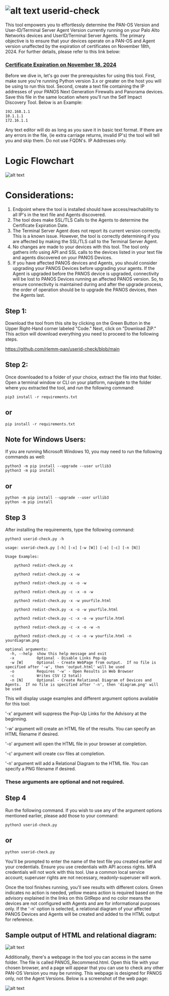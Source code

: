 # ![alt text](https://github.com/rlemm-pan/userid-check/blob/main/palo.ico?raw=true) userid-check
This tool empowers you to effortlessly determine the PAN-OS Version and User-ID/Terminal Server Agent Version currently running on your Palo Alto Networks devices and UserID/Terminal Server Agents. The primary objective is to ensure that your devices operate on a PAN-OS and Agent version unaffected by the expiration of certificates on November 18th, 2024.  For further details, please refer to this link below:

### [Certificate Expiration on November 18, 2024](https://live.paloaltonetworks.com/t5/customer-advisories/update-to-additional-pan-os-certificate-expirations-and-new/ta-p/572158)

Before we dive in, let's go over the prerequisites for using this tool. First, make sure you're running Python version 3.x or greater on the host you will be using to run this tool. Second, create a text file containing the IP addresses of your PANOS Next Generation Firewalls and Panorama devices. Save this file in the same location where you'll run the Self Impact Discovery Tool.  Below is an Example:

```
192.168.1.1
10.1.1.1
172.16.1.1
```
Any text editor will do as long as you save it in basic text format.  If there are any errors in the file, (ie extra carriage returns, invalid IP's) the tool will tell you and skip them.  Do not use FQDN's.  IP Addresses only.

# Logic Flowchart

![alt text](https://github.com/rlemm-pan/userid-check/blob/main/flowchart.png?raw=true)

# Considerations:

1.  Endpoint where the tool is installed should have access/reachability to all IP's in the text file and Agents discovered.
2.  The tool does make SSL/TLS Calls to the Agents to determine the Certificate Expiration Date.
3.  The Terminal Server Agent does not report its current version correctly.  This is a known issue.  However, the tool is correctly determining if you are affected by making the SSL/TLS call to the Terminal Server Agent.
4.  No changes are made to your devices with this tool.  The tool only gathers info using API and SSL calls to the devices listed in your text file and agents discovered on your PANOS Devices.
5.  If you have affected PANOS devices and Agents, you should consider upgrading your PANOS Devices before upgrading your agents.  If the Agent is upgraded before the PANOS device is upgraded, connectivity will be lost to PANOS Devices running an affected PANOS version.  So, to ensure connectivity is maintained during and after the upgrade process, the order of operation should be to upgrade the PANOS devices, then the Agents last.


## Step 1:

Download the tool from this site by clicking on the Green Button in the Upper Right-Hand corner labeled "Code." Next, click on "Download ZIP." This action will download everything you need to proceed to the following steps.

https://github.com/rlemm-pan/userid-check/blob/main

## Step 2:

Once downloaded to a folder of your choice, extract the file into that folder. Open a terminal window or CLI on your platform, navigate to the folder where you extracted the tool, and run the following command:

```console
pip3 install -r requirements.txt
```
## or

```console
pip install -r requirements.txt
```

## Note for Windows Users:

If you are running Microsoft Windows 10, you may need to run the following commands as well:

```console
python3 -m pip install --upgrade --user urllib3
python3 -m pip install
```
## or
```console
python -m pip install --upgrade --user urllib3
python -m pip install
```
## Step 3

After installing the requirements, type the following command:
```console
python3 userid-check.py -h

usage: userid-check.py [-h] [-x] [-w [W]] [-o] [-c] [-n [N]]

Usage Examples:

	python3 redist-check.py -x

	python3 redist-check.py -x -w

	python3 redist-check.py -x -o -w

	python3 redist-check.py -c -x -o -w

	python3 redist-check.py -x -w yourfile.html

	python3 redist-check.py -x -o -w yourfile.html

	python3 redist-check.py -c -x -o -w yourfile.html

	python3 redist-check.py -c -x -o -w -n

	python3 redist-check.py -c -x -o -w yourfile.html -n yourdiagram.png

optional arguments:
  -h, --help  show this help message and exit
  -x          Optional - Disable Links Pop-Up
  -w [W]      Optional - Create WebPage from output.  If no file is specified after '-w', then 'output.html' will be used
  -o          Requires '-w' - Open Results in Web Browser
  -c          Writes CSV (2 total)
  -n [N]      Optional - Create Relational Diagram of Devices and Agents.  If no file is specified after '-n', then 'diagram.png' will be used

```

This will display usage examples and different argument options available for this tool:

'-x' argument will suppress the Pop-Up Links for the Advisory at the beginning.

'-w' argument will create an HTML file of the results.  You can specify an HTML filename if desired.

'-o' argument will open the HTML file in your browser at completion.

'-c' argument will create csv files at completion.

'-n' argument will add a Relational Diagram to the HTML file.  You can specify a PNG filename if desired.

### These arguments are optional and not required.

## Step 4

Run the following command. If you wish to use any of the argument options mentioned earlier, please add those to your command:

```
python3 userid-check.py
```
## or
```
python userid-check.py
```
You'll be prompted to enter the name of the text file you created earlier and your credentials. Ensure you use credentials with API access rights. MFA credentials will not work with this tool. Use a common local service account; superuser rights are not necessary, readonly-superuser will work.

Once the tool finishes running, you'll see results with different colors. Green indicates no action is needed, yellow means action is required based on the advisory explained in the links on this GitRepo and no color means the devices are not configured with Agents and are for informational purposes only.  If the '-n' option is selected, a relational diagram of your affected PANOS Devices and Agents will be created and added to the HTML output for reference.  

## Sample output of HTML and relational diagram:

![alt text](https://github.com/rlemm-pan/userid-check/blob/main/example.png?raw=true)


Additionally, there's a webpage in the tool you can access in the same folder. The file is called PANOS_Recommend.html. Open this file with your chosen browser, and a page will appear that you can use to check any other PAN-OS Version you may be running. This webpage is designed for PANOS only, not the Agent Versions.  Below is a screenshot of the web page:


![alt text](https://github.com/rlemm-pan/userid-check/blob/main/webpage_example.png?raw=true)
